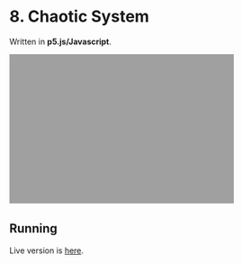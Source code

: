 # 8. Chaotic System

Written in **p5.js/Javascript**.

![Chaotic System](chaos.gif)

## Running

Live version is [here](https://editor.p5js.org/CrociDB/full/JJzMzltIo).

